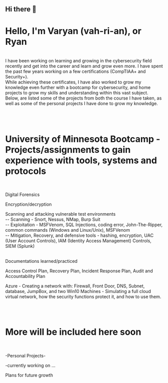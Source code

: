## Hi there 👋
<h1>Hello, I'm Varyan (vah-ri-an), or Ryan </h1> 
<br><body>I have been working on learning and growing in the cybersecurity field recently and get into the career and learn and grow even more. I have spent the past few years working on a few certifications (CompTIAA+ and Security+).<br>
While achieving these certificates, I have also worked to grow my knowledge even further with a bootcamp for cybersecurity, and home projects to grow my skills and understanding within this vast subject. <br>
Below, are listed some of the projects from both the course I have taken, as well as some of the personal projects I have done to grow my knowledge.</body>


<br> <br>
<h1>University of Minnesota Bootcamp - Projects/assignments to gain experience with tools, systems and protocols</h1><br>
<p>Digital Forensics</p>
<p>Encryption/decryption</p>
<body>Scanning and attacking vulnerable test environments</body><br>
<body>-- Scanning - Snort, Nessus, NMap, Burp Suit</body><br>
<body>-- Exploitation - MSFVenom, SQL Injections, coding error, John-The-Ripper, common commands (Windows and Linux/Unix), MSFVenom</body><br>
<body>-- Mitigation, Recovery, and defensive tools - hashing, encryption, UAC (User Account Controls), IAM (Identity Access Management) Controls, <br>  SIEM (Splunk)</body> <br><br>
<p>Documentations learned/practiced</p>
<p>Access Control Plan, Recovery Plan, Incident Response Plan, Audit and Accountability Plan</p>
<p>Azure - Creating a network with: Firewall, Front Door, DNS, Subnet, database, JumpBox, and two Win10 Machines - Simulating a full cloud virtual network, how the security functions protect it, and how to use them. </p>
<br><br>
<h1>More will be included here soon</h1><br>
<p>-Personal Projects-</p>
<p>-currently working on ...</p>
<p>Plans for future growth</p>
<!--
**VaryanW/VaryanW** is a ✨ _special_ ✨ repository because its `README.md` (this file) appears on your GitHub profile.

Here are some ideas to get you started:

- 🔭 I’m currently working on ...
- 🌱 I’m currently learning ...
- 👯 I’m looking to collaborate on ...
- 🤔 I’m looking for help with ...
- 💬 Ask me about ...
- 📫 How to reach me: ...
- 😄 Pronouns: ...
- ⚡ Fun fact: ...
-->
